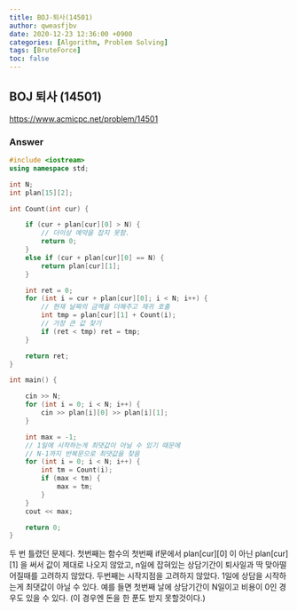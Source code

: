 ```yaml
---
title: BOJ-퇴사(14501)
author: qweasfjbv
date: 2020-12-23 12:36:00 +0900
categories: [Algorithm, Problem Solving]
tags: [BruteForce]
toc: false
---
```


## BOJ 퇴사 (14501)

<https://www.acmicpc.net/problem/14501>

### Answer

```cpp
#include <iostream>
using namespace std;

int N;
int plan[15][2];

int Count(int cur) {

	if (cur + plan[cur][0] > N) {
		// 더이상 예약을 잡지 못함.
		return 0;
	}
	else if (cur + plan[cur][0] == N) {
		return plan[cur][1];
	}

	int ret = 0;
	for (int i = cur + plan[cur][0]; i < N; i++) {
        // 현재 날짜의 금액을 더해주고 재귀 호출
		int tmp = plan[cur][1] + Count(i);
        // 가장 큰 값 찾기
		if (ret < tmp) ret = tmp;
	}

	return ret;
}

int main() {

	cin >> N;
	for (int i = 0; i < N; i++) {
		cin >> plan[i][0] >> plan[i][1];
	}

	int max = -1;
    // 1일에 시작하는게 최댓값이 아닐 수 있기 때문에
    // N-1까지 반복문으로 최댓값을 찾음
	for (int i = 0; i < N; i++) {
		int tm = Count(i);
		if (max < tm) {
			max = tm;
		}
	}
	cout << max;

	return 0;
}
```

두 번 틀렸던 문제다.
첫번째는 함수의 첫번째 if문에서 plan[cur][0] 이 아닌 plan[cur][1] 을 써서 값이 제대로 나오지 않았고, n일에 잡혀있는 상담기간이 퇴사일과 딱 맞아떨어질때를 고려하지 않았다.
두번째는 시작지점을 고려하지 않았다. 1일에 상담을 시작하는게 최댓값이 아닐 수 있다. 예를 들면 첫번째 날에 상담기간이 N일이고 비용이 0인 경우도 있을 수 있다. (이 경우엔 돈을 한 푼도 받지 못할것이다.)